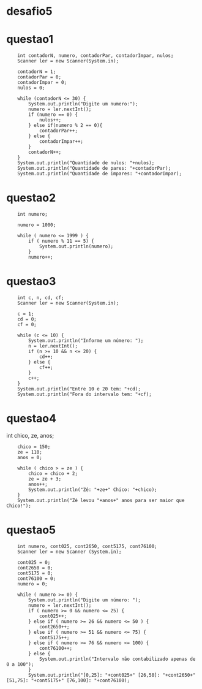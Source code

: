# desafio5

#  questao1
        int contadorN, numero, contadorPar, contadorImpar, nulos;
        Scanner ler = new Scanner(System.in);
        
        contadorN = 1;
        contadorPar = 0;
        contadorImpar = 0;
        nulos = 0;
        
        while (contadorN <= 30) {
            System.out.println("Digite um numero:");
            numero = ler.nextInt();
            if (numero == 0) {
                nulos++;
            } else if(numero % 2 == 0){
                contadorPar++;
            } else {
                contadorImpar++;
            }
            contadorN++;
        }
        System.out.println("Quantidade de nulos: "+nulos);
        System.out.println("Quantidade de pares: "+contadorPar);
        System.out.println("Quantidade de impares: "+contadorImpar);

# questao2
        int numero;
        
        numero = 1000;
        
        while ( numero <= 1999 ) {
            if ( numero % 11 == 5) {
                System.out.println(numero);
            }
            numero++;
            
# questao3
        int c, n, cd, cf;
        Scanner ler = new Scanner(System.in);

        c = 1;
        cd = 0;
        cf = 0;

        while (c <= 10) {
            System.out.println("Informe um número: ");
            n = ler.nextInt();
            if (n >= 10 && n <= 20) {
                cd++;
            } else {
                cf++;
            }
            c++;
        }
        System.out.println("Entre 10 e 20 tem: "+cd);
        System.out.println("Fora do intervalo tem: "+cf);

# questao4
int chico, ze, anos;
        
        chico = 150;
        ze = 110;
        anos = 0;
        
        while ( chico > = ze ) {
            chico = chico + 2;
            ze = ze + 3;
            anos++; 
            System.out.println("Zé: "+ze+" Chico: "+chico);
        }
        System.out.println("Zé levou "+anos+" anos para ser maior que Chico!");

# questao5
        int numero, cont025, cont2650, cont5175, cont76100;
        Scanner ler = new Scanner (System.in);
        
        cont025 = 0;
        cont2650 = 0;
        cont5175 = 0;
        cont76100 = 0;
        numero = 0;
        
        while ( numero >= 0) {
            System.out.println("Digite um número: ");
            numero = ler.nextInt();
            if ( numero >= 0 && numero <= 25) {
                cont025++;
            } else if ( numero >= 26 && numero <= 50 ) {
                cont2650++;
            } else if ( numero >= 51 && numero <= 75) {
                cont5175++;
            } else if ( numero >= 76 && numero <= 100) {
                cont76100++;
            } else {
                System.out.println("Intervalo não contabilizado apenas de 0 a 100");
            }
            System.out.println("[0,25]: "+cont025+" [26,50]: "+cont2650+" [51,75]: "+cont5175+" [76,100]: "+cont76100);
